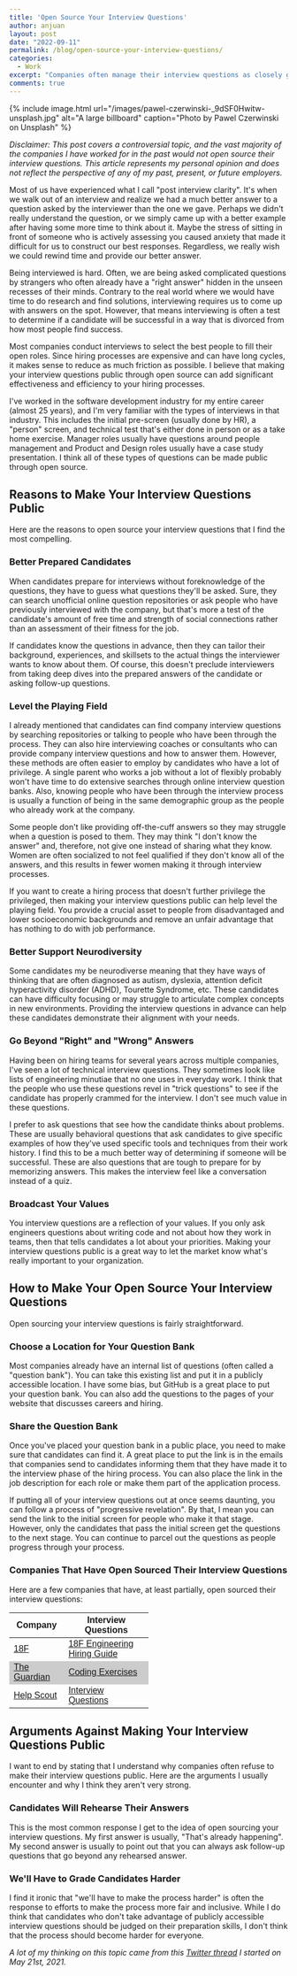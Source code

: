 ```yaml
---
title: 'Open Source Your Interview Questions'
author: anjuan
layout: post
date: "2022-09-11"
permalink: /blog/open-source-your-interview-questions/
categories:
  - Work
excerpt: "Companies often manage their interview questions as closely guarded secrets, but open sourcing them can make hiring processes more accessible, inclusive, and fair."
comments: true
---
```


{% include image.html url="/images/pawel-czerwinski-_9dSF0Hwitw-unsplash.jpg" alt="A large billboard" caption="Photo by Pawel Czerwinski on Unsplash" %}

*Disclaimer: This post covers a controversial topic, and the vast majority of the companies I have worked for in the past would not open source their interview questions. This article represents my personal opinion and does not reflect the perspective of any of my past, present, or future employers.*

Most of us have experienced what I call "post interview clarity". It's when we walk out of an interview and realize we had a much better answer to a question asked by the interviewer than the one we gave. Perhaps we didn't really understand the question, or we simply came up with a better example after having some more time to think about it. Maybe the stress of sitting in front of someone who is actively assessing you caused anxiety that made it difficult for us to construct our best responses. Regardless, we really wish we could rewind time and provide our better answer.

Being interviewed is hard. Often, we are being asked complicated questions by strangers who often already have a "right answer" hidden in the unseen recesses of their minds. Contrary to the real world where we would have time to do research and find solutions, interviewing requires us to come up with answers on the spot. However, that means interviewing is often a test to determine if a candidate will be successful in a way that is divorced from how most people find success.

Most companies conduct interviews to select the best people to fill their open roles. Since hiring processes are expensive and can have long cycles, it makes sense to reduce as much friction as possible. I believe that making your interview questions public through open source can add significant effectiveness and efficiency to your hiring processes.

I've worked in the software development industry for my entire career (almost 25 years), and I'm very familiar with the types of interviews in that industry. This includes the initial pre-screen (usually done by HR), a "person" screen, and technical test that's either done in person or as a take home exercise. Manager roles usually have questions around people management and Product and Design roles usually have a case study presentation. I think all of these types of questions can be made public through open source.

## **Reasons to Make Your Interview Questions Public**

Here are the reasons to open source your interview questions that I find the most compelling.

### **Better Prepared Candidates**

When candidates prepare for interviews without foreknowledge of the questions, they have to guess what questions they'll be asked. Sure, they can search unofficial online question repositories or ask people who have previously interviewed with the company, but that's more a test of the candidate's amount of free time and strength of social connections rather than an assessment of their fitness for the job.

If candidates know the questions in advance, then they can tailor their background, experiences, and skillsets to the actual things the interviewer wants to know about them. Of course, this doesn't preclude interviewers from taking deep dives into the prepared answers of the candidate or asking follow-up questions.

### **Level the Playing Field**

I already mentioned that candidates can find company interview questions by searching repositories or talking to people who have been through the process. They can also hire interviewing coaches or consultants who can provide company interview questions and how to answer them. However, these methods are often easier to employ by candidates who have a lot of privilege. A single parent who works a job without a lot of flexibly probably won't have time to do extensive searches through online interview question banks. Also, knowing people who have been through the interview process is usually a function of being in the same demographic group as the people who already work at the company.

Some people don't like providing off-the-cuff answers so they may struggle when a question is posed to them. They may think "I don't know the answer" and, therefore, not give one instead of sharing what they know. Women are often socialized to not feel qualified if they don't know all of the answers, and this results in fewer women making it through interview processes.

If you want to create a hiring process that doesn't further privilege the privileged, then making your interview questions public can help level the playing field. You provide a crucial asset to people from disadvantaged and lower socioeconomic backgrounds and remove an unfair advantage that has nothing to do with job performance.

### **Better Support Neurodiversity**

Some candidates my be neurodiverse meaning that they have ways of thinking that are often diagnosed as autism, dyslexia, attention deficit hyperactivity disorder (ADHD), Tourette Syndrome, etc. These candidates can have difficulty focusing or may struggle to articulate complex concepts in new environments. Providing the interview questions in advance can help these candidates demonstrate their alignment with your needs.

### **Go Beyond "Right" and "Wrong" Answers**

Having been on hiring teams for several years across multiple companies, I've seen a lot of technical interview questions. They sometimes look like lists of engineering minutiae that no one uses in everyday work. I think that the people who use these questions revel in "trick questions" to see if the candidate has properly crammed for the interview. I don't see much value in these questions.

I prefer to ask questions that see how the candidate thinks about problems. These are usually behavioral questions that ask candidates to give specific examples of how they've used specific tools and techniques from their work history. I find this to be a much better way of determining if someone will be successful. These are also questions that are tough to prepare for by memorizing answers. This makes the interview feel like a conversation instead of a quiz.

### **Broadcast Your Values**

You interview questions are a reflection of your values. If you only ask engineers questions about writing code and not about how they work in teams, then that tells candidates a lot about your priorities. Making your interview questions public is a great way to let the market know what's really important to your organization.

## **How to Make Your Open Source Your Interview Questions**

Open sourcing your interview questions is fairly straightforward.

### **Choose a Location for Your Question Bank**

Most companies already have an internal list of questions (often called a "question bank"). You can take this existing list and put it in a publicly accessible location. I have some bias, but GitHub is a great place to put your question bank. You can also add the questions to the pages of your website that discusses careers and hiring.

### **Share the Question Bank**

Once you've placed your question bank in a public place, you need to make sure that candidates can find it. A great place to put the link is in the emails that companies send to candidates informing them that they have made it to the interview phase of the hiring process.  You can also place the link in the job description for each role or make them part of the application process.

If putting all of your interview questions out at once seems daunting, you can follow a process of "progressive revelation". By that, I mean you can send the link to the initial screen for people who make it that stage. However, only the candidates that pass the initial screen get the questions to the next stage. You can continue to parcel out the questions as people progress through your process.

### **Companies That Have Open Sourced Their Interview Questions**

Here are a few companies that have, at least partially, open sourced their interview questions:

<html>
<head>
<style>
table {
    font-family: arial, sans-serif;
    border-collapse: collapse;
    width: 50%;
}

td, th {
    border: 3px solid #dddddd;
    text-align: left;
    padding: 8px;
}

tr:nth-child(odd) {background: #FFF}
tr:nth-child(even) {background: #CCC}


</style>
</head>
<body>

</body>
</html>

| Company                                        | Interview Questions                                                     |
|------------------------------------------------|-------------------------------------------------------------------------|
|[18F](https://18f.gsa.gov/)                     | [18F Engineering Hiring Guide](https://eng-hiring.18f.gov/)             |
|[The Guardian](https://www.theguardian.com/us)  | [Coding Exercises](https://github.com/guardian/coding-exercises)        |
|[Help Scout](https://www.helpscout.com/)        | [Interview Questions](https://github.com/helpscout/interview-questions) |


## **Arguments Against Making Your Interview Questions Public**

I want to end by stating that I understand why companies often refuse to make their interview questions public. Here are the arguments I usually encounter and why I think they aren't very strong.

### **Candidates Will Rehearse Their Answers**

This is the most common response I get to the idea of open sourcing your interview questions. My first answer is usually, "That's already happening". My second answer is usually to point out that you can always ask follow-up questions that go beyond any rehearsed answer.

### **We'll Have to Grade Candidates Harder**

I find it ironic that "we'll have to make the process harder" is often the response to efforts to make the process more fair and inclusive. While I do think that candidates who don't take advantage of publicly accessible interview questions should be judged on their preparation skills, I don't think that the process should become harder for everyone.


*A lot of my thinking on this topic came from this [Twitter thread](https://twitter.com/anjuan/status/1395827520755351555?s=21&t=gqFwHtFPHKh5FbLTuw8JLg) I started on May 21st, 2021.*